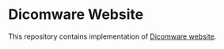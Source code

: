 # Dicomware Website

This repository contains implementation of [Dicomware website](http://www.dicomware.com/).
